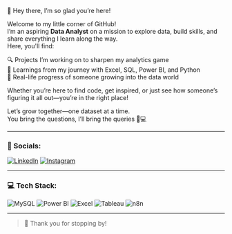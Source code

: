 🌟 Hey there, I’m so glad you’re here!

Welcome to my little corner of GitHub!  
I’m an aspiring **Data Analyst** on a mission to explore data, build skills, and share everything I learn along the way.  
Here, you'll find:

🔍 Projects I’m working on to sharpen my analytics game  
📒 Learnings from my journey with Excel, SQL, Power BI, and Python  
🌱 Real-life progress of someone growing into the data world  

Whether you’re here to find code, get inspired, or just see how someone’s figuring it all out—you’re in the right place!

Let’s grow together—one dataset at a time.  
You bring the questions, I’ll bring the queries 🍪💻

---

### 🔗 Socials:
[![LinkedIn](https://img.shields.io/badge/LinkedIn-blue?logo=linkedin)](https://www.linkedin.com/in/abhishekkaushik2024/)
[![Instagram](https://img.shields.io/badge/Instagram-pink?logo=instagram)](https://www.instagram.com/abhishek.kaushik.0/)  

---

### 💻 Tech Stack:
![MySQL](https://img.shields.io/badge/mysql-005C84?style=for-the-badge&logo=mysql&logoColor=white)
![Power BI](https://img.shields.io/badge/powerbi-F2C811?style=for-the-badge&logo=powerbi&logoColor=black)
![Excel](https://img.shields.io/badge/excel-217346?style=for-the-badge&logo=microsoft-excel&logoColor=white)
![Tableau](https://img.shields.io/badge/Tableau-E97627?style=for-the-badge&logo=tableau&logoColor=white)
![n8n](https://img.shields.io/badge/n8n-A4DD00?style=for-the-badge)

---

> 🫶 Thank you for stopping by!
